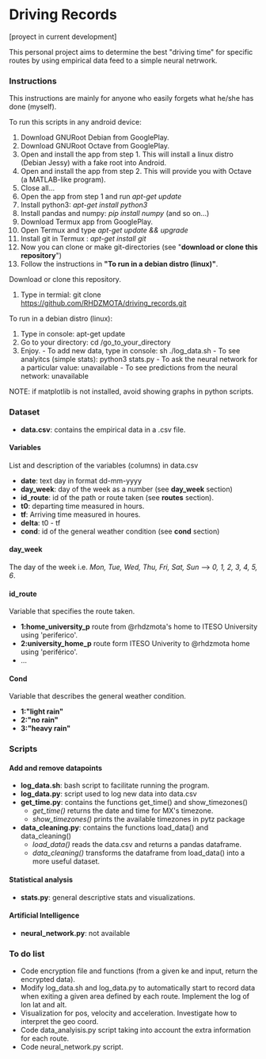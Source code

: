 # Driving Records

[proyect in current development]

This personal project aims to determine the best "driving time" for specific routes by using empirical data feed to a simple neural netrwork. 

### Instructions

This instructions are mainly for anyone who easily forgets what he/she has done (myself). 

To run this scripts in any android device:

  1. Download GNURoot Debian from GooglePlay.
  2. Download GNURoot Octave from GooglePlay.
  3. Open and install the app from step 1. This will install a linux distro (Debian Jessy) with a fake root into Android. 
  4. Open and install the app from step 2. This will provide you with Octave (a MATLAB-like program). 
  5. Close all...
  6. Open the app from step 1 and run _apt-get update_ 
  7. Install python3: _apt-get install python3_
  8. Install pandas and numpy: _pip install numpy_ (and so on...)
  9. Download Termux app from GooglePlay.
  10. Open Termux and type _apt-get update && upgrade_
  11. Install git in Termux	: _apt-get install git_
  12. Now you can clone or make git-directories (see "**download or clone this repository**")
  13. Follow the instructions in **"To run in a debian distro (linux)"**.

Download or clone this repository.
  1. Type in termial: git clone https://github.com/RHDZMOTA/driving_records.git

To run in a debian distro (linux):
  1. Type in console: apt-get update
  2. Go to your directory: cd /go_to_your_directory
  3. Enjoy.
    - To add new data, type in console: sh ./log_data.sh
    - To see analyitcs (simple stats): python3 stats.py
    - To ask the neural network for a particular value: unavailable
    - To see predictions from the neural network: unavailable

NOTE: if matplotlib is not installed, avoid showing graphs in python scripts. 
 
### Dataset

* **data.csv**: contains the empirical data in a .csv file. 

#### Variables
List and description of the variables (columns) in data.csv

* **date**: text day in format dd-mm-yyyy 
* **day_week**: day of the week as a number (see **day_week** section)
* **id_route**: id of the path or route taken (see **routes** section).
* **t0**: departing time measured in hours.
* **tf**: Arriving time measured in houres. 
* **delta**: t0 - tf 
* **cond**: id of the general weather condition (see **cond** section)

#### day_week

The day of the week i.e. _Mon, Tue, Wed, Thu, Fri, Sat, Sun_ --> _0, 1, 2, 3, 4, 5, 6_.

#### id_route
Variable that specifies the route taken.
 
* **1:home_university_p** route from @rhdzmota's home to ITESO University using 'periferico'.
* **2:university_home_p** route form ITESO Univerity to @rhdzmota home using 'periférico'.
* ...

#### Cond
Variable that describes the general weather condition.

* **1:"light rain"**
* **2:"no rain"**
* **3:"heavy rain"**

### Scripts

#### Add and remove datapoints
* **log_data.sh**: bash script to facilitate running the program.
* **log_data.py**: script used to log new data into data.csv	
* **get_time.py**: contains the functions get_time() and show_timezones()
    - *get_time()* returns the date and time for MX's timezone.
    - *show_timezones()* prints the available timezones in pytz package
* **data_cleaning.py**: contains the functions load_data() and data_cleaning()
    - *load_data()* reads the data.csv and returns a pandas dataframe.
    - *data_cleaning()* transforms the dataframe from load_data() into a more useful dataset.

#### Statistical analysis	
* **stats.py**: general descriptive stats and visualizations. 

#### Artificial Intelligence 
* **neural_network.py**: not available

### To do list

* Code encryption file and functions (from a given ke and input, return the encrypted data).
* Modify log_data.sh and log_data.py to automatically start to record data when exiting a given area defined by each route. Implement the log of lon lat and alt.
* Visualization for pos, velocity and acceleration. Investigate how to interpret the geo coord.  
* Code data_analyisis.py script taking into account the extra information for each route. 
* Code neural_network.py script.





